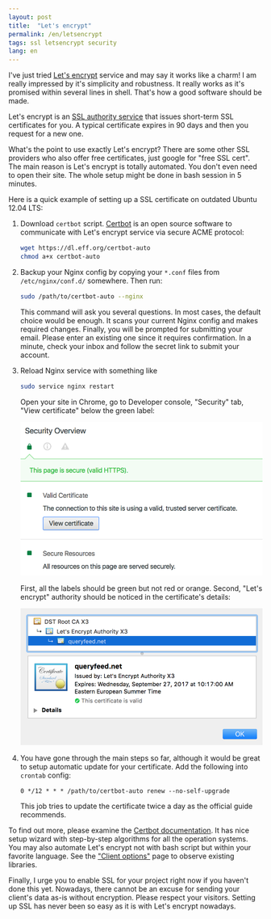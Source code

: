 ```yaml
---
layout: post
title:  "Let's encrypt"
permalink: /en/letsencrypt
tags: ssl letsencrypt security
lang: en
---
```


[letsencrypt]: https://letsencrypt.org/
[wiki]: https://en.wikipedia.org/wiki/Certificate_authority

[certbot]: https://certbot.eff.org/

[client-options]: https://letsencrypt.org/docs/client-options/

[docs]: https://certbot.eff.org/docs/


I've just tried [Let's encrypt][letsencrypt] service and may say it works like a
charm! I am really impressed by it's simplicity and robustness. It really works
as it's promised within several lines in shell. That's how a good software
should be made.

Let's encrypt is an [SSL authority service][wiki] that issues short-term SSL
certificates for you. A typical certificate expires in 90 days and then you
request for a new one.

What's the point to use exactly Let's encrypt? There are some other SSL
providers who also offer free certificates, just google for "free SSL cert". The
main reason is Let's encrypt is totally automated. You don't even need to open
their site. The whole setup might be done in bash session in 5 minutes.

Here is a quick example of setting up a SSL certificate on outdated Ubuntu 12.04
LTS:

1. Download `certbot` script. [Certbot][certbot] is an open source software to
   communicate with Let's encrypt service via secure ACME protocol:

   ~~~bash
   wget https://dl.eff.org/certbot-auto
   chmod a+x certbot-auto
   ~~~

2. Backup your Nginx config by copying your `*.conf` files from
   `/etc/nginx/conf.d/` somewhere. Then run:

   ~~~bash
   sudo /path/to/certbot-auto --nginx
   ~~~

   This command will ask you several questions. In most cases, the default
   choice would be enough. It scans your current Nginx config and makes required
   changes. Finally, you will be prompted for submitting your email. Please
   enter an existing one since it requires confirmation. In a minute, check your
   inbox and follow the secret link to submit your account.

3. Reload Nginx service with something like

   ~~~bash
   sudo service nginx restart
   ~~~

   Open your site in Chrome, go to Developer console, "Security" tab, "View
   certificate" below the green label:

   ![SSL green label](/assets/static/ssl-green.png)

   First, all the labels should be green but not red or orange. Second, "Let's
   encrypt" authority should be noticed in the certificate's details:

   ![SSL issued by](/assets/static/ssl-issued.png)

4. You have gone through the main steps so far, although it would be great to
   setup automatic update for your certificate. Add the following into `crontab`
   config:

   ~~~crontab
   0 */12 * * * /path/to/certbot-auto renew --no-self-upgrade
   ~~~

   This job tries to update the certificate twice a day as the official guide
   recommends.

To find out more, please examine the [Certbot documentation][docs]. It has nice
setup wizard with step-by-step algorithms for all the operation systems. You may
also automate Let's encrypt not with bash script but within your favorite
language. See the ["Client options"][client-options] page to observe existing
libraries.

Finally, I urge you to enable SSL for your project right now if you haven't done
this yet. Nowadays, there cannot be an excuse for sending your client's data
as-is without encryption. Please respect your visitors. Setting up SSL has never
been so easy as it is with Let's encrypt nowadays.
